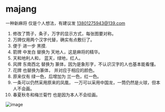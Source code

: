 # majang
一种新麻将
仅是个人想法，有建议发 13801275943@139.com

1. 修改了筒子，条子，万字的显示方式，每张图要对称。
2. 万牌仅用两个汉字代替，确实有点敷衍了。
3. 便于 进一步 黑摸.
4. 箭牌 中发白 替换为 天地人，这是麻将的精华。
5. 天和地利人和， 蓝天，绿地，红人。
6. 风牌 东南西北 替换为 篆体，因为是象形字，不认识汉字的人也基本能看懂。
7. 花牌 也替换为篆体， 并对应于相应的颜色。
8. 原来仅有 绿一色，后增加为 兰一色，红一色。
9. 一条可以仍然采用原来的凤凰， 一万可以采用中国龙，一筒仍然是火球，但本人不会画。
10. 春夏秋冬和梅兰菊竹 也是因为本人不会绘画。


![image](https://user-images.githubusercontent.com/22744976/210193312-ec8c4b90-7569-4702-bec1-cc23a14590af.png)
